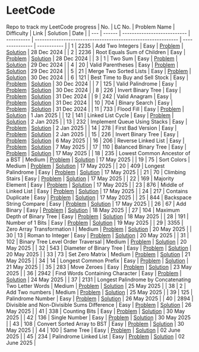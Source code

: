 # LeetCode
Repo to track my LeetCode progress
| No. | LC No. | Problem Name                | Difficulty | Link                                                         | Solution        | Date        |
| --- | ------ | --------------------------- | ---------- | ------------------------------------------------------------ | --------------- | ----------- |
| 1   | 2235   | Add Two Integers            | Easy       | [Problem](https://leetcode.com/problems/add-two-integers)            | [Solution](2235_Add_Two_Integers/Add_Two_Integers.py) | 28 Dec 2024 |
| 2   | 2236   | Root Equals Sum of Children | Easy       | [Problem](https://leetcode.com/problems/root-equals-sum-of-children) | [Solution](2236_Root_Equals_Sum_Of_Children/Root_Equals_Sum_Of_Children.py)                | 28 Dec 2024 |
| 3   | 1      | Two Sum                     | Easy       | [Problem](https://leetcode.com/problems/two-sum) | [Solution](0001_Two_Sum/Two_Sum.py) | 29 Dec 2024 |
| 4   | 20     | Valid Parentheses           | Easy       | [Problem](https://leetcode.com/problems/valid-parentheses) | [Solution](0020_Valid_Parentheses/Valid_Parentheses.py) | 29 Dec 2024 |
| 5   | 21     | Merge Two Sorted Lists      | Easy       | [Problem](https://leetcode.com/problems/merge-two-sorted-lists) | [Solution](0021_Merge_Two_Sorted_Lists/Merge_Two_Sorted_Lists.cpp) | 30 Dec 2024 |
| 6   | 121    | Best Time to Buy and Sell Stock | Easy   | [Problem](https://leetcode.com/problems/best-time-to-buy-and-sell-stock) | [Solution](0121_Best_Time_To_Buy_And_Sell_Stock/Best_Time_To_Buy_And_Sell_Stock.py) | 30 Dec 2024 |
| 7   | 125    | Valid Palindrome            | Easy       | [Problem](https://leetcode.com/problems/valid-palindrome) | [Solution](0125_Valid_Palindrome/Valid_Palindrome.py) | 30 Dec 2024 |
| 8   | 226    | Invert Binary Tree          | Easy       | [Problem](https://leetcode.com/problems/invert-binary-tree) | [Solution](0226_Invert_Binary_Tree/Invert_Binary_Tree.py) | 31 Dec 2024 |
| 9   | 242    | Valid Anagram               | Easy       | [Problem](https://leetcode.com/problems/valid-anagram) | [Solution](0242_Valid_Anagram/Valid_Anagram.py) | 31 Dec 2024 |
| 10  | 704    | Binary Search               | Easy       | [Problem](https://leetcode.com/problems/binary-search) | [Solution](0704_Binary_Search/Binary_Search.py) | 31 Dec 2024 |
| 11  | 733    | Flood Fill                  | Easy       | [Problem](https://leetcode.com/problems/flood-fill) | [Solution](0733_Flood_Fill/Flood_Fill.cpp) | 1 Jan 2025 |
| 12  | 141    | Linked List Cycle           | Easy       | [Problem](https://leetcode.com/problems/linked-list-cycle) | [Solution](0141_Linked_List_Cycle/Linked_List_Cycle.cpp) | 2 Jan 2025 |
| 13  | 232    | Implement Queue Using Stacks | Easy      | [Problem](https://leetcode.com/problems/implement-queue-using-stacks) | [Solution](0232_Implement_Queue_Using_Stacks/Implement_Queue_Using_Stacks.cpp) | 2 Jan 2025 |
| 14  | 278    | First Bad Version            | Easy      | [Problem](https://leetcode.com/problems/first-bad-version) | [Solution](0278_First_Bad_Version/First_Bad_Version.cpp) | 2 Jan 2025 |
| 15  | 226    | Invert Binary Tree            | Easy      | [Problem](https://leetcode.com/problems/invert-binary-tree/description/) | [Solution](0226_Invert_Binary_Tree/Invert_Binary_Tree.cpp) | 6 May 2025 |
| 16  | 206    | Reverse Linked List           | Easy      | [Problem](https://leetcode.com/problems/reverse-linked-list/description/) | [Solution](0206_Reverse_Linked_List/Reverse_Linked_List.cpp) | 7 May 2025 |
| 17  | 110   | Balanced Binary Tree          | Easy      | [Problem](https://leetcode.com/problems/balanced-binary-tree/description/) | [Solution](0110_Balanced_Binary_Tree/Balanced_Binary_Tree.cpp) | 17 May 2025 |
| 18  | 235   | Lowest Common Ancestor of a BST | Medium      | [Problem](https://leetcode.com/problems/lowest-common-ancestor-of-a-binary-search-tree/) | [Solution](0235_LCA_of_BST/LCA_of_BST.cpp) | 17 May 2025 |
| 19  | 75   | Sort Colors                  | Medium      | [Problem](https://leetcode.com/problems/sort-colors/) | [Solution](0075_Sort_Colors/Sort_Colors.cpp) | 17 May 2025 |
| 20  | 409  | Longest Palindrome         |  Easy      | [Problem](https://leetcode.com/problems/longest-palindrome/) | [Solution](0409_Longest_Palindrome/Longest_Palindrome.cpp) | 17 May 2025 |
| 21  | 70  | Climbing Stairs         |  Easy      | [Problem](https://leetcode.com/problems/climbing-stairs/) | [Solution](0070_Climbing_Stairs/Climbing_Stairs.cpp) | 17 May 2025 |
| 22  | 169  | Majority Element         |  Easy      | [Problem](https://leetcode.com/problems/majority-element/) | [Solution](0169_Majority_Element/Majority_Element.cpp) | 17 May 2025 |
| 23  | 876  | Middle of Linked List    |  Easy      | [Problem](https://leetcode.com/problems/middle-of-the-linked-list/) | [Solution](0876_Middle_of_Linked_List/Middle_of_Linked_List.cpp) | 17 May 2025 |
| 24  | 217  | Contains Duplicate    |  Easy      | [Problem](https://leetcode.com/problems/contains-duplicate/) | [Solution](0217_Contains_Duplicate/Contains_Duplicate.cpp) | 17 May 2025 |
| 25  | 844  | Backspace String Compare |  Easy    | [Problem](https://leetcode.com/problems/backspace-string-compare/) | [Solution](0844_Backspace_String_Compate/Backspace_String_Compare.cpp) | 17 May 2025 |
| 26  | 67  | Add Binary |  Easy    | [Problem](https://leetcode.com/problems/add-binary/) | [Solution](0067_Add_Binary/Add_Binary.cpp) | 18 May 2025 |
| 27  | 104  | Maximum Depth of Binary Tree |  Easy    | [Problem](https://leetcode.com/problems/maximum-depth-of-binary-tree/) | [Solution](0104_Maximum_Depth_Of_Binary_Tree/Maximum_Depth_of_Binary_Tree.cpp) | 18 May 2025 |
| 28  | 191  | Number of 1 Bits |  Easy    | [Problem](https://leetcode.com/problems/number-of-1-bits/) | [Solution](0191_Number_of_1_bits/Number_of_1_bits.cpp) | 19 May 2025 |
| 29  | 3355  | Zero Array Transformation I |  Medium    | [Problem](https://leetcode.com/problems/zero-array-transformation-i/) | [Solution](3355_Zero_Array_Transformation_I/Zero_Array_Transformation_I.cpp) | 20 May 2025 |
| 30  | 13  | Roman to Integer |  Easy    | [Problem](https://leetcode.com/problems/roman-to-integer/) | [Solution](0013_Roman_To_Integer/Roman_To_Integer.cpp) | 20 May 2025 |
| 31  | 102  | Binary Tree Level Order Traversal |  Medium    | [Problem](https://leetcode.com/problems/binary-tree-level-order-traversal/) | [Solution](0102_Binary_Tree_Level_Order_Traversal/Binary_Tree_Level_Order_Traversal.cpp) | 20 May 2025 |
| 32  | 543  | Diameter of Binary Tree |  Easy    | [Problem](https://leetcode.com/problems/diameter-of-binary-tree/) | [Solution](0543_Diameter_of_Binary_Tree/Diameter_Of_Binary_Tree.cpp) | 20 May 2025 |
| 33  | 73  | Set Zero Matrix |  Medium    | [Problem](https://leetcode.com/problems/set-matrix-zeroes/) | [Solution](0073_Set_Zero_Matrix/Set_Zero_Matrix.cpp) | 21 May 2025 |
| 34  | 14  | Longest Common Prefix |  Easy    | [Problem](https://leetcode.com/problems/longest-common-prefix/) | [Solution](0014_Longest_Common_Prefix/Longest_Common_Prefix.cpp) | 21 May 2025 |
| 35  | 283  | Move Zeroes |  Easy    | [Problem](https://leetcode.com/problems/move-zeroes/) | [Solution](0283_Move_Zeroes/Move_Zeroes.cpp) | 23 May 2025 |
| 36  | 2942  | Find Words Containing Character |  Easy    | [Problem](https://leetcode.com/problems/find-words-containing-character) | [Solution](2942_Find_Words_Containing_Character/Find_Words_Containing_Character.cpp) | 24 May 2025 |
| 37  | 2131  | Longest Palindrome by Concatenating Two Letter Words |  Medium    | [Problem](https://leetcode.com/problems/longest-palindrome-by-concatenating-two-letter-words/) | [Solution](2131_Longest_Palindrome_Two_Letter_Words/Longest_Palindrome_Two_Letter_Words.cpp) | 25 May 2025 |
| 38  | 2  | Add Two numbers |  Medium    | [Problem](https://leetcode.com/problems/add-two-numbers/) | [Solution](0002_Add_Two_Numbers/Add_Two_Numbers.cpp) | 25 May 2025 |
| 39  | 125  | Palindrome Number |  Easy    | [Problem](https://leetcode.com/problems/palindrome-number/) | [Solution](0009_Palindrome_Number/0009_Palindrome_Number.cpp) | 26 May 2025 |
| 40  | 2894  | Divisible and Non-Divisible Sums Difference |  Easy    | [Problem](https://leetcode.com/problems/divisible-and-non-divisible-sums-difference/) | [Solution](2894_Div_And_Non_Div_Sums_Difference/Div_And_Non_Div_Sums_Difference.cpp) | 26 May 2025 |
| 41  | 338  | Counting Bits |  Easy    | [Problem](https://leetcode.com/problems/counting-bits/) | [Solution](0338_Counting_bits/Counting_Bits.cpp) | 30 May 2025 |
| 42  | 136  | Single Number |  Easy    | [Problem](https://leetcode.com/problems/single-number/) | [Solution](0136_Single_Number/Single_Number.cpp) | 30 May 2025 |
| 43  | 108  | Convert Sorted Array to BST |  Easy    | [Problem](https://leetcode.com/problems/convert-sorted-array-to-binary-search-tree/) | [Solution](0108_Convert_Sorted_Array_to_BST/Convert_Sorted_Array_to_BST.cpp) | 30 May 2025 |
| 44  | 100  | Same Tree |  Easy    | [Problem](https://leetcode.com/problems/same-tree/) | [Solution](0100_Same_Tree/Same_Tree.cpp) | 02 June 2025 |
| 45  | 234  | Palindrome Linked List |  Easy    | [Problem](https://leetcode.com/problems/palindrome-linked-list/) | [Solution](0234_Palindrome_Linked_List/Palindrome_Linked_List.cpp) | 02 June 2025 |
